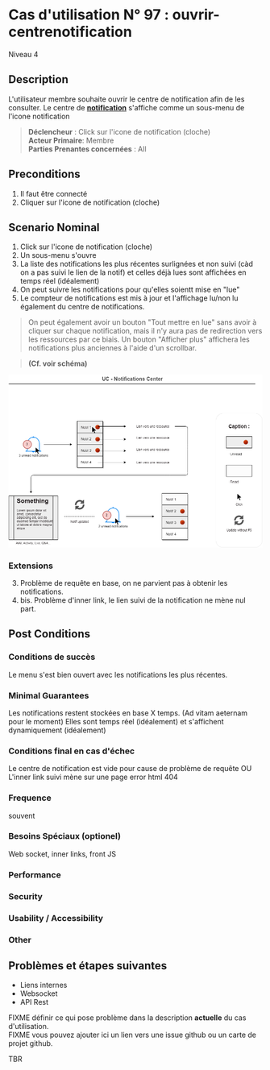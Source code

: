 
# Cas d'utilisation N° 97 :  ouvrir-centrenotification

Niveau 4

##	Description

L'utilisateur membre souhaite ouvrir le centre de notification afin de les consulter.
Le centre de **[notification](https://github.com/PremierLangage/plconception/blob/master/conception/concept/notification.md)** s'affiche comme un sous-menu de l'icone notification

  
> **Déclencheur** : Click sur l'icone de notification (cloche)  
> **Acteur Primaire**: Membre  
> **Parties Prenantes concernées** : All
 
 
## Preconditions

1. Il faut être connecté
2. Cliquer sur l'icone de notification (cloche)

## Scenario Nominal

1.	Click sur l'icone de notification (cloche)  
2.	Un sous-menu s'ouvre  
3.	La liste des notifications les plus récentes surlignées et non suivi (càd on a pas suivi le lien de la notif) et celles déjà lues sont affichées en temps réel (idéalement)
4. On peut suivre les notifications pour qu'elles soientt mise en "lue"
5. Le compteur de notifications est mis à jour et l'affichage lu/non lu également du centre de notifications.

> On peut également avoir un bouton "Tout mettre en lue" sans avoir à cliquer sur chaque notification, mais il n'y aura pas de redirection vers les ressources par ce biais. Un bouton "Afficher plus" affichera les notifications plus anciennes à l'aide d'un scrollbar.

> **(Cf. voir schéma)**

![Schema](https://raw.githubusercontent.com/PremierLangage/platon-conception/master/UC/Utilisateur/Images/uc_notif_center.png)


###	Extensions
3. Problème de requête en base, on ne parvient pas à obtenir les notifications.
3. bis. Problème d'inner link, le lien suivi de la notification ne mène nul part.


## Post Conditions
### Conditions de succès 
Le menu s'est bien ouvert avec les notifications les plus récentes.

### Minimal Guarantees
Les notifications restent stockées en base X temps. (Ad vitam aeternam pour le moment)
Elles sont temps réel (idéalement) et s'affichent dynamiquement (idéalement)

### Conditions final en cas d'échec
Le centre de notification est vide pour cause de problème de requête
OU
L'inner link suivi mène sur une page error html 404

### Frequence
souvent  
### Besoins Spéciaux (optionel)  
Web socket, inner links, front JS
### Performance  
###	Security  
###	Usability / Accessibility  
###	Other  

##	Problèmes et étapes suivantes  
* Liens internes
* Websocket
* API Rest 

FIXME définir ce qui pose problème dans la description **actuelle** du cas d'utilisation.  
FIXME vous pouvez ajouter ici un lien vers une issue github ou un carte de projet github.

TBR

